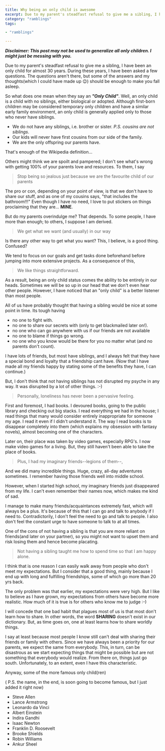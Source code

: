 ```yaml
---
title: Why being an only child is awesome
excerpt: Due to my parent's steadfast refusal to give me a sibling, I have been an only child for almost 30 years. This post talks about the pros of being an only child.
category: "ramblings"
tags:

- "ramblings"

---
```


**_Disclaimer: This post may not be used to generalize all only children. I might just be messing with you._**

Due to my parent's steadfast refusal to give me a sibling, I have been an only child for almost 30 years. During these years, I have been asked a few questions. The questions aren't there, but some of the answers and my thoughts(which I could have made up 😉) should be enough to make you fall asleep.

So what does one mean when they say an _**"Only Child"**_. Well, an only child is a child with no siblings, either biological or adopted. Although first-born children may be considered temporary only children and have a similar early family environment, an only child is generally applied only to those who never have siblings.

- We do not have any siblings, i.e. brother or sister. _P.S. cousins are not siblings_.
- Our kids will never have first cousins from our side of the family.
- We are the only offspring our parents have.

That's enough of the Wikipedia definition...

Others might think we are spoilt and pampered; I don't see what's wrong with getting 100% of your parents love and resources. To them, I say

> Stop being so jealous just because we are the favourite child of our parents

The pro or con, depending on your point of view, is that we don't have to share our stuff, and as one of my cousins says, "that includes the bathroom!!!" Even though I have no need, I love to put stickers on things proclaiming that they are... **MINE**.

But do my parents overindulge me? That depends. To some people, I have more than enough; to others, I suppose I am derived.

> We get what we want (and usually) in our way

Is there any other way to get what you want? This, I believe, is a good thing. Confused?

We tend to focus on our goals and get tasks done beforehand before jumping into more extensive projects. As a consequence of this,

> We like things straightforward.

As a result, being an only child status comes the ability to be entirely in our heads. Sometimes we will be so up in our head that we don't even hear other people. However, I have noticed that an "only child" is a better listener than most people.

All of us have probably thought that having a sibling would be nice at some point in time. Its tough having

- no one to fight with.
- no one to share our secrets with (only to get blackmailed later on!).
- no one who can go anywhere with us if our friends are not available
- no one to blame if things go wrong.
- no one who you know would be there for you no matter what (and no parents don't count).

I have lots of friends, but most have siblings, and I always felt that they have a special bond and loyalty that a friendship cant have. (Now that I have made all my friends happy by stating some of the benefits they have, I can continue.)

But, I don't think that not having siblings has not disrupted my psyche in any way. It was disrupted by a lot of other things. :-)

> Personally, loneliness has never been a pervasive feeling.

First and foremost, I had books. I devoured books, going to the public library and checking out big stacks. I read everything we had in the house; I read things that many would consider entirely inappropriate for someone my age. I read it even if I didn't understand it. The way I read books is to disappear completely into them (which explains my obsession with fantasy novels), almost becoming one of the characters.

Later on, their place was taken by video games, especially RPG's. I now make video games for a living. But, they still haven't been able to take the place of books.

> Plus, I had my imaginary friends--legions of them--,

And we did many incredible things. Huge, crazy, all-day adventures sometimes. I remember having those friends well into middle school.

However, when I started high school, my imaginary friends just disappeared from my life. I can't even remember their names now, which makes me kind of sad.

I manage to make many friends/acquaintances extremely fast, which will always be a plus. It's because of this that I can go and talk to anybody if I need to. Contradictorily, I don't feel the need to go and talk to people. I also don't feel the constant urge to have someone to talk to at all times.

One of the cons of not having a sibling is that you are more reliant on friends(and later on your partner), so you might not want to upset them and risk losing them and hence become placating.

> Not having a sibling taught me how to spend time so that I am happy alone.

I think that is one reason I can easily walk away from people who don't meet my expectations. But I consider that a good thing, mainly because I end up with long and fulfilling friendships, some of which go more than 20 yrs back.

The only problem was that earlier, my expectations were very high. But I like to believe as I have grown, my expectations from others have become more realistic. How much of it is true is for others who know me to judge :-)

I will concede that one bad habit that plagues most of us is that most don't learn how to share. In other words, the word **SHARING** doesn't exist in our dictionary. But, as time goes on, one at least learns how to share worldly things.

I say at least because most people I know still can't deal with sharing their friends or family with others. Since we have always been a priority for our parents, we expect the same from everybody. This, in turn, can be disastrous as we start expecting things that might be possible but are not something that everybody would realize. From there on, things just go south. Unfortunately, to an extent, even I have this characteristic.

Anyway, some of the more famous only child(ren)

( P.S. the name, in the end, is soon going to become famous, but I just added it right now)

- Steve Allen
- Lance Armstrong
- Leonardo da Vinci
- Albert Einstein
- Indira Gandhi
- Isaac Newton
- Franklin D. Roosevelt
- Brooke Shields
- Robin Williams
- Ankur Sheel
